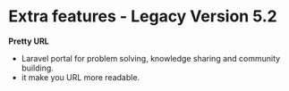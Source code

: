 # Extra features -  Legacy Version 5.2

**Pretty URL**
- Laravel portal for problem solving, knowledge sharing and community building.
- it make you URL more readable.

